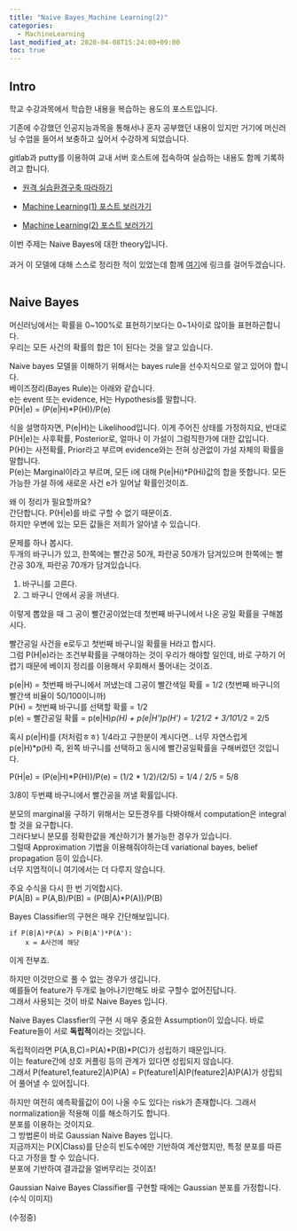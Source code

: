 ```yaml
---
title: "Naive Bayes_Machine Learning(2)"
categories: 
  - MachineLearning
last_modified_at: 2020-04-08T15:24:00+09:00
toc: true
---
```


Intro
---
학교 수강과목에서 학습한 내용을 복습하는 용도의 포스트입니다.<br/>

기존에 수강했던 인공지능과목을 통해서나 혼자 공부했던 내용이 있지만 거기에 머신러닝 수업을 들어서 보충하고 싶어서 수강하게 되었습니다.<br/>

gitlab과 putty를 이용하여 교내 서버 호스트에 접속하여 실습하는 내용도 함께 기록하려고 합니다.<br/>

* [원격 실습환경구축 따라하기](https://ohjinjin.github.io/git/gitlab/)<br/>

* [Machine Learning(1) 포스트 보러가기](https://ohjinjin.github.io/machinelearning/machineLearning-1/)<br/>

* [Machine Learning(2) 포스트 보러가기](https://ohjinjin.github.io/machinelearning/machineLearning-2/)<br/>

이번 주제는 Naive Bayes에 대한 theory입니다.<br/>
<br/>
과거 이 모델에 대해 스스로 정리한 적이 있었는데 함께 [여기](https://ohjinjin.github.io/machinelearning/NaiveBayes-titanic/)에 링크를 걸어두겠습니다.<br/>
<br/>

Naive Bayes
---
머신러닝에서는 확률을 0~100%로 표현하기보다는 0~1사이로 많이들 표현하곤합니다.<br/>
우리는 모든 사건의 확률의 합은 1이 된다는 것을 알고 있습니다.<br/>

Naive bayes 모델을 이해하기 위해서는 bayes rule을 선수지식으로 알고 있어야 합니다.<br/>
베이즈정리(Bayes Rule)는 아래와 같습니다.<br/>
e는 event 또는 evidence, H는 Hypothesis를 말합니다.<br/>
P(H|e) = (P(e|H)*P(H))/P(e)<br/>

식을 설명하자면, P(e|H)는 Likelihood입니다. 이게 주어진 상태를 가정하지요, 반대로 P(H|e)는 사후확률, Posterior로, 얼마나 이 가설이 그럼직한가에 대한 값입니다.<br/>
P(H)는 사전확률, Prior라고 부르며 evidence와는 전혀 상관없이 가설 자체의 확률을 말합니다.<br/>
P(e)는 Marginal이라고 부르며, 모든 i에 대해 P(e|Hi)*P(Hi)값의 합을 뜻합니다. 모든 가능한 가설 하에 새로운 사건 e가 일어날 확률인것이죠.<br/>

왜 이 정리가 필요할까요?<br/>
간단합니다. P(H|e)를 바로 구할 수 없기 때문이죠.<br/>
하지만 우변에 있는 모든 값들은 저희가 알아낼 수 있습니다.<br/>

문제를 하나 봅시다.<br/>
두개의 바구니가 있고, 한쪽에는 빨간공 50개, 파란공 50개가 담겨있으며 한쪽에는 빨간공 30개, 파란공 70개가 담겨있습니다.<br/>

1. 바구니를 고른다.<br/>
2. 그 바구니 안에서 공을 꺼낸다.<br/>

이렇게 뽑았을 때 그 공이 빨간공이었는데 첫번째 바구니에서 나온 공일 확률을 구해봅시다.<br/>

빨간공일 사건을 e로두고 첫번째 바구니일 확률을 H라고 합시다.<br/>
그럼 P(H|e)라는 조건부확률을 구해야하는 것이 우리가 해야할 일인데, 바로 구하기 어렵기 때문에 베이지 정리를 이용해서 우회해서 풀어내는 것이죠.<br/>

p(e|H) = 첫번째 바구니에서 꺼냈는데 그공이 빨간색일 확률 = 1/2 (첫번째 바구니의 빨간색 비율이 50/100이니까)<br/>
P(H) = 첫번째 바구니를 선택할 확률 = 1/2<br/>
p(e) = 빨간공일 확률 = p(e|H)*p(H) + p(e|H')*p(H') = 1/2*1/2 + 3/10*1/2 = 2/5<br/>

혹시 p(e|H)를 (저처럼ㅎㅎ) 1/4라고 구한분이 계시다면.. 너무 자연스럽게 p(e|H)*p(H) 즉, 왼쪽 바구니를 선택하고 동시에 빨간공일확률을 구해버렸던 것입니다.<br/>

P(H|e) = (P(e|H)*P(H))/P(e) = (1/2 * 1/2)/(2/5) = 1/4 / 2/5 = 5/8<br/>

3/8이 두번쨰 바구니에서 빨간공을 꺼낼 확률입니다.<br/>

분모의 marginal을 구하기 위해서는 모든경우를 다봐야해서 computation은 integral할 것을 요구합니다.<br/>
그러다보니 분모를 정확한값을 계산하기가 불가능한 경우가 있습니다.<br/>
그럴때 Approximation 기법을 이용해줘야하는데 variational bayes, belief propagation 등이 있습니다.<br/>
너무 지엽적이니 여기에서는 더 다루지 않습니다.<br/>

주요 수식을 다시 한 번 기억합시다.<br/>
P(A|B) = P(A,B)/P(B) = (P(B|A)*P(A))/P(B)<br/>

Bayes Classifier의 구현은 매우 간단해보입니다.<br/>
~~~
if P(B|A)*P(A) > P(B|A')*P(A'):
    x = A사건에 해당
~~~
이게 전부죠.<br/>

하지만 이것만으로 풀 수 없는 경우가 생깁니다.<br/>
예를들어 feature가 두개로 늘어나기만해도 바로 구할수 없어진답니다.<br/>
그래서 사용되는 것이 바로 Naive Bayes 입니다.<br/>

Naive Bayes Classfier의 구현 시 매우 중요한 Assumption이 있습니다. 바로 Feature들이 서로 **독립적**이라는 것입니다.<br/>

독립적이라면 P(A,B,C)=P(A)*P(B)*P(C)가 성립하기 때문입니다.<br/>
이는 feature간에 상호 커플링 등의 관계가 있다면 성립되지 않습니다.<br/>
그래서 P(feature1,feature2|A)P(A) = P(feature1|A)P(feature2|A)P(A)가 성립되어 풀어낼 수 있어집니다.<br/>

하지만 여전히 예측확률값이 0이 나올 수도 있다는 risk가 존재합니다. 그래서 normalization을 적용해 이를 해소하기도 합니다.<br/>
분포를 이용하는 것이지요.<br/>
그 방법론이 바로 Gaussian Naive Bayes 입니다.<br/>
지금까지는 P(X|Class)를 단순히 빈도수에만 기반하여 계산했지만, 특정 분포를 따른다고 가정을 할 수 있습니다.<br/>
분포에 기반하여 결과값을 얼버무리는 것이죠!<br/>

Gaussian Naive Bayes Classifier를 구현할 때에는 Gaussian 분포를 가정합니다.<br/>
(수식 이미지)

(수정중)